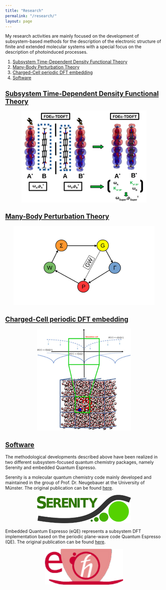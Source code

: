 ```yaml
---
title: "Research"
permalink: "/research/"
layout: page
---
```



My research activities are mainly focused on the development of subsystem-based methods for the description of the electronic structure of finite and extended molecular systems with a special focus on the description of photoinduced processes.


1. [Subsystem Time-Dependent Density Functional Theory](#1)
2. [Many-Body Perturbation Theory](#2)
3. [Charged-Cell periodic DFT embedding](#3)
4. [Software](#4)


## [Subsystem Time-Dependent Density Functional Theory](https://pubs.acs.org/doi/abs/10.1021/acs.jpclett.1c04023?casa_token=HI9utkAKZ0sAAAAA:tS0s_6KkDEtPqslJsyCUdJ--Vnxi--QmEpxKDsgV1wkzrgv2zZjD3iXbe5oOhvTqSOxyQ_kg6siFdIN4) <a name="1"></a>
<p align="center">
<img src="./Pictures/Research/sTDDFT.png" width="400">
</p>

## [Many-Body Perturbation Theory](https://pubs.acs.org/doi/abs/10.1021/acs.jctc.0c01307?casa_token=GjfcImqAL0cAAAAA:oLP2cDRxYl1bz4Di7dM_1EYiPTBowouTz6CdyV2MWhb0X_XAVTGGM7f1utQislHasbmsoqDYNmAJVVs) <a name="2"></a>

<p align="center">
<img src="./Pictures/Research/HedinEquation.png" width="450">
</p>


## [Charged-Cell periodic DFT embedding](https://onlinelibrary.wiley.com/doi/full/10.1002/qua.25801?casa_token=WkIXLjyqLl0AAAAA%3AaMUoklMOqN2hDZJhBgj9iD5_owUeQBZxv4tggzuHz6WsoRKy1HBKcQa4d-7C1dg1jicwvyiTod8nDg) <a name="3"></a>

<p align="center">
<img src="./Pictures/Research/ImpurityEmbedding.jpg" width="300">
</p>

## [Software](https://github.com/qcserenity/serenity) <a name="4"></a>

The methodological developments described above have been realized in two different subsystem-focused quantum chemistry packages, namely Serenity and embedded Quantum Espresso.

Serenity is a molecular quantum chemistry code mainly developed and maintained in the group of Prof. Dr. Neugebauer at the University of Münster.
The original publication can be found [here](https://onlinelibrary.wiley.com/doi/abs/10.1002/jcc.25162?casa_token=bvtyMCoN580AAAAA:wbmKGpRiCC3UgCR4NPWpKcOZ3vq9E_TivPaJaI6vtuQVGqQKHF4nn-8mM7iipu_z1xgNeTG86oyxXgI).

<p align="center">
<img src="./Pictures/Research/SerenityLogo.png" width="300">
</p>


Embedded Quantum Espresso (eQE) represents a subsystem DFT implementation based on the periodic plane-wave code Quantum Espresso (QE).
The original publication can be found [here](https://onlinelibrary.wiley.com/doi/full/10.1002/qua.25401).

<p align="center">
<img src="./Pictures/Research/eQE.png" width="250">
</p>
